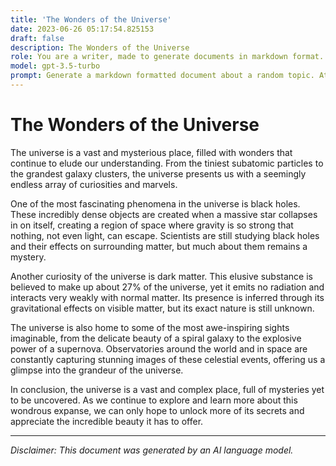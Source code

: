 ```yaml
---
title: 'The Wonders of the Universe'
date: 2023-06-26 05:17:54.825153
draft: false
description: The Wonders of the Universe
role: You are a writer, made to generate documents in markdown format. It is very important that all of the documents you generate are in valid markdown format.
model: gpt-3.5-turbo
prompt: Generate a markdown formatted document about a random topic. At the bottom, include a disclaimer explaining that the document was generated by you. The first line of the document should be the title. Make sure that the entire document is in proper markdown format, using a mix of various tags to make the document visually appealing.
---
```


# The Wonders of the Universe

The universe is a vast and mysterious place, filled with wonders that continue to elude our understanding. From the tiniest subatomic particles to the grandest galaxy clusters, the universe presents us with a seemingly endless array of curiosities and marvels.

One of the most fascinating phenomena in the universe is black holes. These incredibly dense objects are created when a massive star collapses in on itself, creating a region of space where gravity is so strong that nothing, not even light, can escape. Scientists are still studying black holes and their effects on surrounding matter, but much about them remains a mystery.

Another curiosity of the universe is dark matter. This elusive substance is believed to make up about 27% of the universe, yet it emits no radiation and interacts very weakly with normal matter. Its presence is inferred through its gravitational effects on visible matter, but its exact nature is still unknown.

The universe is also home to some of the most awe-inspiring sights imaginable, from the delicate beauty of a spiral galaxy to the explosive power of a supernova. Observatories around the world and in space are constantly capturing stunning images of these celestial events, offering us a glimpse into the grandeur of the universe.

In conclusion, the universe is a vast and complex place, full of mysteries yet to be uncovered. As we continue to explore and learn more about this wondrous expanse, we can only hope to unlock more of its secrets and appreciate the incredible beauty it has to offer.

---

*Disclaimer: This document was generated by an AI language model.*